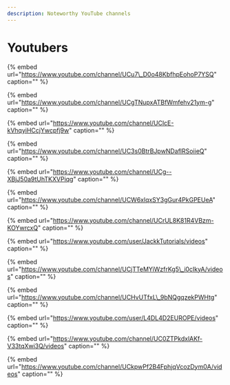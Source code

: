```yaml
---
description: Noteworthy YouTube channels
---
```


# Youtubers

{% embed url="https://www.youtube.com/channel/UCu7\_D0o48KbfhpEohoP7YSQ" caption="" %}

{% embed url="https://www.youtube.com/channel/UCgTNupxATBfWmfehv21ym-g" caption="" %}

{% embed url="https://www.youtube.com/channel/UClcE-kVhqyiHCcjYwcpfj9w" caption="" %}

{% embed url="https://www.youtube.com/channel/UC3s0BtrBJpwNDaflRSoiieQ" caption="" %}

{% embed url="https://www.youtube.com/channel/UCg--XBjJ50a9tUhTKXVPiqg" caption="" %}

{% embed url="https://www.youtube.com/channel/UCW6xlqxSY3gGur4PkGPEUeA" caption="" %}

{% embed url="https://www.youtube.com/channel/UCrUL8K81R4VBzm-KOYwrcxQ" caption="" %}

{% embed url="https://www.youtube.com/user/JackkTutorials/videos" caption="" %}

{% embed url="https://www.youtube.com/channel/UCjTTeMYiWzfrKg5\_i0cIkyA/videos" caption="" %}

{% embed url="https://www.youtube.com/channel/UCHvUTfxL\_9bNQgqzekPWHtg" caption="" %}

{% embed url="https://www.youtube.com/user/L4DL4D2EUROPE/videos" caption="" %}

{% embed url="https://www.youtube.com/channel/UC0ZTPkdxlAKf-V33tqXwi3Q/videos" caption="" %}

{% embed url="https://www.youtube.com/channel/UCkpwPf2B4FphjqVcozDym0A/videos" caption="" %}

